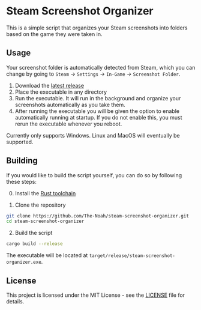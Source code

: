 # Steam Screenshot Organizer

This is a simple script that organizes your Steam screenshots into folders based on the game they were taken in.

## Usage

Your screenshot folder is automatically detected from Steam, which you can change by going to `Steam` -> `Settings` -> `In-Game` -> `Screenshot Folder`.

1. Download the [latest release](https://github.com/The-Noah/steam-screenshot-organizer/releases/latest/download/steam-screenshot-organizer.exe)
2. Place the executable in any directory
3. Run the executable. It will run in the background and organize your screenshots automatically as you take them.
4. After running the executable you will be given the option to enable automatically running at startup. If you do not enable this, you must rerun the executable whenever you reboot.

Currently only supports Windows. Linux and MacOS will eventually be supported.

## Building

If you would like to build the script yourself, you can do so by following these steps:

0. Install the [Rust toolchain](https://www.rust-lang.org/tools/install)

1. Clone the repository

```bash
git clone https://github.com/The-Noah/steam-screenshot-organizer.git
cd steam-screenshot-organizer
```

2. Build the script

```bash
cargo build --release
```

The executable will be located at `target/release/steam-screenshot-organizer.exe`.

## License

This project is licensed under the MIT License - see the [LICENSE](LICENSE) file for details.
